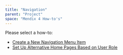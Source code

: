 ```yaml
---
title: "Navigation"
parent: "Project"
space: "Mendix 4 How-to's"
---
```

Please select a how-to:

*   [Create a New Navigation Menu Item](create-a-new-navigation-menu-item)
*   [Set Up Alternative Home Pages Based on User Role](set-up-alternative-home-pages-based-on-user-role)
